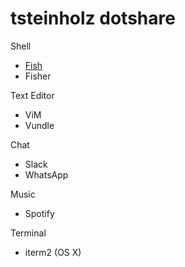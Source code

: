 # tsteinholz dotshare

Shell
- [Fish](https://github.com/jorgebucaran/awesome-fish)
- Fisher

Text Editor
- ViM
- Vundle

Chat
- Slack
- WhatsApp

Music
- Spotify

Terminal
- iterm2 (OS X)

